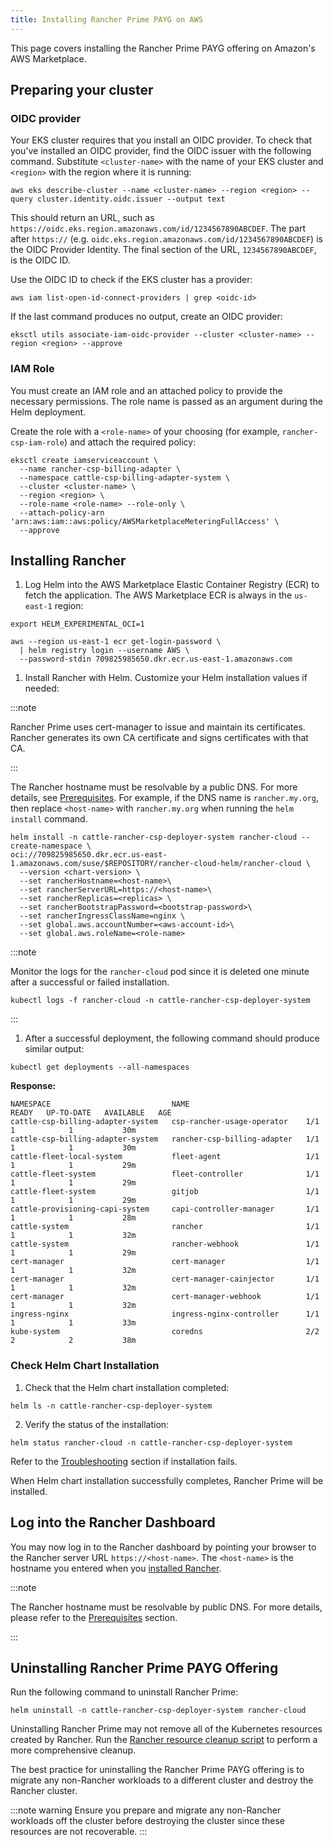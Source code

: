 ```yaml
---
title: Installing Rancher Prime PAYG on AWS
---
```


This page covers installing the Rancher Prime PAYG offering on Amazon's AWS Marketplace.

## Preparing your cluster

### OIDC provider

Your EKS cluster requires that you install an OIDC provider. To check that you've installed an OIDC provider, find the OIDC issuer with the following command. Substitute `<cluster-name>` with the name of your EKS cluster and `<region>` with the region where it is running:

```shell
aws eks describe-cluster --name <cluster-name> --region <region> --query cluster.identity.oidc.issuer --output text
```

This should return an URL, such as `https://oidc.eks.region.amazonaws.com/id/1234567890ABCDEF`. The part after `https://` (e.g. `oidc.eks.region.amazonaws.com/id/1234567890ABCDEF`) is the OIDC Provider Identity. The final section of the URL, `1234567890ABCDEF`, is the OIDC ID.

Use the OIDC ID to check if the EKS cluster has a provider:

```shell
aws iam list-open-id-connect-providers | grep <oidc-id>
```

If the last command produces no output, create an OIDC provider:

```shell
eksctl utils associate-iam-oidc-provider --cluster <cluster-name> --region <region> --approve
```

### IAM Role

You must create an IAM role and an attached policy to provide the necessary permissions. The role name is passed as an argument during the Helm deployment.

Create the role with a `<role-name>` of your choosing (for example, `rancher-csp-iam-role`) and attach the required policy:

```shell
eksctl create iamserviceaccount \
  --name rancher-csp-billing-adapter \
  --namespace cattle-csp-billing-adapter-system \
  --cluster <cluster-name> \
  --region <region> \
  --role-name <role-name> --role-only \
  --attach-policy-arn 'arn:aws:iam::aws:policy/AWSMarketplaceMeteringFullAccess' \
  --approve
```

## Installing Rancher  

1. Log Helm into the AWS Marketplace Elastic Container Registry (ECR) to fetch the application. The AWS Marketplace ECR is always in the `us-east-1` region:

  ```shell
  export HELM_EXPERIMENTAL_OCI=1

  aws --region us-east-1 ecr get-login-password \
    | helm registry login --username AWS \
    --password-stdin 709825985650.dkr.ecr.us-east-1.amazonaws.com
  ```

1. Install Rancher with Helm. Customize your Helm installation values if needed:

  :::note

  Rancher Prime uses cert-manager to issue and maintain its certificates. Rancher generates its own CA certificate and signs certificates with that CA.

  :::

  The Rancher hostname must be resolvable by a public DNS. For more details, see [Prerequisites](prerequisites.md). For example, if the DNS name is `rancher.my.org`, then replace `<host-name>` with `rancher.my.org` when running the `helm install` command.

  ```shell
  helm install -n cattle-rancher-csp-deployer-system rancher-cloud --create-namespace \
  oci://709825985650.dkr.ecr.us-east-1.amazonaws.com/suse/$REPOSITORY/rancher-cloud-helm/rancher-cloud \
    --version <chart-version> \
    --set rancherHostname=<host-name>\
    --set rancherServerURL=https://<host-name>\
    --set rancherReplicas=<replicas> \
    --set rancherBootstrapPassword=<bootstrap-password>\
    --set rancherIngressClassName=nginx \
    --set global.aws.accountNumber=<aws-account-id>\
    --set global.aws.roleName=<role-name>
  ```

  :::note

  Monitor the logs for the `rancher-cloud` pod since it is deleted one minute after a successful or failed installation.

  ```shell
  kubectl logs -f rancher-cloud -n cattle-rancher-csp-deployer-system
  ```

  :::

1. After a successful deployment, the following command should produce similar output:

  ```shell
  kubectl get deployments --all-namespaces
  ```

**Response:**

  ```shell
  NAMESPACE                           NAME                          READY   UP-TO-DATE   AVAILABLE   AGE
  cattle-csp-billing-adapter-system   csp-rancher-usage-operator    1/1     1            1           30m
  cattle-csp-billing-adapter-system   rancher-csp-billing-adapter   1/1     1            1           30m
  cattle-fleet-local-system           fleet-agent                   1/1     1            1           29m
  cattle-fleet-system                 fleet-controller              1/1     1            1           29m
  cattle-fleet-system                 gitjob                        1/1     1            1           29m
  cattle-provisioning-capi-system     capi-controller-manager       1/1     1            1           28m
  cattle-system                       rancher                       1/1     1            1           32m
  cattle-system                       rancher-webhook               1/1     1            1           29m
  cert-manager                        cert-manager                  1/1     1            1           32m
  cert-manager                        cert-manager-cainjector       1/1     1            1           32m
  cert-manager                        cert-manager-webhook          1/1     1            1           32m
  ingress-nginx                       ingress-nginx-controller      1/1     1            1           33m
  kube-system                         coredns                       2/2     2            2           38m
  ```

### Check Helm Chart Installation

1. Check that the Helm chart installation completed:

```shell
helm ls -n cattle-rancher-csp-deployer-system
```

2. Verify the status of the installation:

```shell
helm status rancher-cloud -n cattle-rancher-csp-deployer-system
```

Refer to the [Troubleshooting](troubleshooting.md) section if installation fails.

When Helm chart installation successfully completes, Rancher Prime will be installed.

## Log into the Rancher Dashboard

You may now log in to the Rancher dashboard by pointing your browser to the Rancher server URL `https://<host-name>`. The `<host-name>` is the hostname you entered when you [installed Rancher](#installing-rancher).

:::note

The Rancher hostname must be resolvable by public DNS. For more details, please refer to the [Prerequisites](prerequisites.md) section.

:::

## Uninstalling Rancher Prime PAYG Offering

Run the following command to uninstall Rancher Prime:

```shell
helm uninstall -n cattle-rancher-csp-deployer-system rancher-cloud
```

Uninstalling Rancher Prime may not remove all of the Kubernetes resources created by Rancher. Run the [Rancher resource cleanup script](https://github.com/rancher/rancher-cleanup) to perform a more comprehensive cleanup.

The best practice for uninstalling the Rancher Prime PAYG offering is to migrate any non-Rancher workloads to a different cluster and destroy the Rancher cluster.

:::note warning
Ensure you prepare and migrate any non-Rancher workloads off the cluster before destroying the cluster since these resources are not recoverable.
:::
